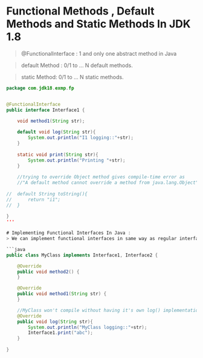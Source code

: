 # Functional Methods , Default Methods and Static Methods In JDK 1.8 
> @FunctionalInterface : 1 and only one abstract method in Java

> default Method : 0/1 to ... N default methods.

> static Method: 0/1 to ... N static methods.


```java 
package com.jdk18.exmp.fp


@FunctionalInterface
public interface Interface1 {

	void method1(String str);
	
	default void log(String str){
		System.out.println("I1 logging::"+str);
	}
	
	static void print(String str){
		System.out.println("Printing "+str);
	}
	
	//trying to override Object method gives compile-time error as
	//"A default method cannot override a method from java.lang.Object"
	
//	default String toString(){
//		return "i1";
//	}
	
}
'''

# Implementing Functional Interfaces In Java :
> We can implement functional interfaces in same way as regular interfaces by implementing it in subclasses.

```java
public class MyClass implements Interface1, Interface2 {

	@Override
	public void method2() {
	}

	@Override
	public void method1(String str) {
	}

	//MyClass won't compile without having it's own log() implementation
	@Override
	public void log(String str){
		System.out.println("MyClass logging::"+str);
		Interface1.print("abc");
	}
	
}
```
